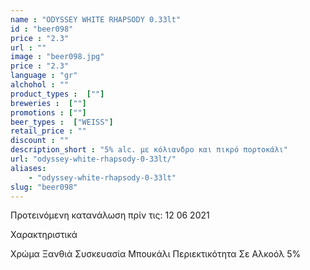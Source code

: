 ```yaml
---
name : "ODYSSEY WHITE RHAPSODY 0.33lt"
id : "beer098"
price : "2.3"
url : ""
image : "beer098.jpg"
price : "2.3"
language : "gr"
alchohol : ""
product_types :  [""]
breweries :  [""]
promotions : [""]
beer_types :  ["WEISS"]
retail_price : ""
discount : ""
description_short : "5% alc. με κόλιανδρο και πικρό πορτοκάλι"
url: "odyssey-white-rhapsody-0-33lt/"
aliases: 
    - "odyssey-white-rhapsody-0-33lt"
slug: "beer098"
---
```


Προτεινόμενη κατανάλωση πρίν τις: 12 06 2021

Χαρακτηριστικά

Χρώμα
Ξανθιά
Συσκευασία
Μπουκάλι
Περιεκτικότητα Σε Αλκοόλ
5%